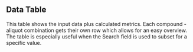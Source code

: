 ## Data Table
This table shows the input data plus calculated metrics. Each compound - aliquot combination gets their own row which allows for an easy overview. 
The table is especially useful when the Search field is used to subset for a specific value. 